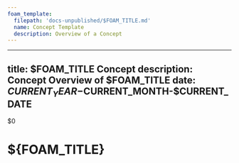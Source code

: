 ```yaml
---
foam_template:
  filepath: 'docs-unpublished/$FOAM_TITLE.md'
  name: Concept Template
  description: Overview of a Concept
---
```

---
title: $FOAM_TITLE Concept
description: Concept Overview of $FOAM_TITLE
date: $CURRENT_YEAR-$CURRENT_MONTH-$CURRENT_DATE
---
$0
<!---- Image: Logo, Width 75 --------->
# ${FOAM_TITLE}
<!-- What? --------------------------->

<!-- Why Should People Care? --------->

<!---- Image: Screenshot, Width 520 -->

<!-- How Does It Fit Into Process?  -->

<!---- Image: Diagram, Width 720 ----->

<!----------------------------------------------------------------------------->

<!-- ## ***Nice to Know***
Information that will greatly help in understanding all things ${FOAM_TITLE}:

| *Topic*                         | *Link*                                      |
| ------------------------------- | -------------------------------------       |
| Computer Basics                 | [[Computer-Basics]]                         |
| Windows Basics                  | [[Windows]]                                 |
|                                 |                                             | -->

<!----------------------------------------------------------------------------->

<!-- ## ***Getting Started***
Basic overview for ${FOAM_TITLE}:

| *Topic*                         | *Link*                                     |
| ------------------------------- | ------------------------------------------ |
| Scripting vs Programming        | [[${FOAM_TITLE}-Scripting-vs-Programming]] |
|                                 |                                            | -->

<!-- ## ***Deep Dive***
Specific information once fundamentals are understood:

| *Topic*                         | *Link*                                     |
| ------------------------------- | ------------------------------------------ |
| Common Terms & Definitions      | [[${FOAM_TITLE}-Glossary]]                 |
| In Memory Encryption            | [[${FOAM_TITLE}-In-Memory-Encryption]]     |
|                                 |                                            | -->

<!----------------------------------------------------------------------------->

<!-- ## ***Implementations***
Examples of *${FOAM_TITLE}* in real world use.

| *Topic*                         | *Link*                                     |
| ------------------------------- | ------------------------------------------ |
| .NET                            | [[.NET]]                                   |
| Python                          | [[Python]]                                 |
|                                 |                                            | -->

<!----------------------------------------------------------------------------->

<!-- ## ***Common Questions***
Questions you may have:

| *Question*                           | *Answer*                              |
| ------------------------------------ | ------------------------------------- |
|                                      | [Answer](#inline-answer-1)            |
|                                      |                                       | -->

<!-- ## **Inline Answer 1** -->

<!----------------------------------------------------------------------------->

<!-- ## ***Related***
Topics related to ${FOAM_TITLE}:

| *Topic & Link*                       | *Why*                                 |
| ------------------------------------ | ------------------------------------- |
| [[Business-Analysis]]                | Business Analysis                     |
| [[SDLC]]                             | Software Development Life Cycle       |
|                                      |                                       | -->

<!----------------------------------------------------------------------------->
